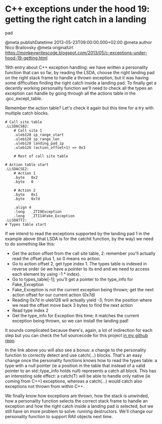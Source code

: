 # C++ exceptions under the hood 19: getting the right catch in a landing
pad

@meta publishDatetime 2013-05-23T09:00:00.000+02:00
@meta author Nico Brailovsky
@meta originalUrl https://monkeywritescode.blogspot.com/2013/05/c-exceptions-under-hood-19-getting.html

19th entry about C++ exception handling: we have written a personality function that can so far, by reading the LSDA, choose the right landing pad on the right stack frame to handle a thrown exception, but it was having some difficulties finding the right catch inside a landing pad. To finally get a decently working personality function we'll need to check all the types an exception can handle by going through all the actions table in the .gcc\_except\_table.

Remember the action table? Let's check it again but this time for a try with multiple catch blocks.

```
# Call site table
.LLSDACSB2:
    # Call site 1
	.uleb128 ip_range_start
	.uleb128 ip_range_len
	.uleb128 landing_pad_ip
	.uleb128 (action_offset+1) => 0x3

    # Rest of call site table

# Action table start
.LLSDACSE2:
    # Action 1
	.byte	0x2
	.byte	0

    # Action 2
	.byte	0x1
	.byte	0x7d

	.align 4
	.long	_ZTI9Exception
	.long	_ZTI14Fake_Exception
.LLSDATT2:
# Types table start
```

If we intend to read the exceptions supported by the landing pad 1 in the example above (that LSDA is for the catchit function, by the way) we need to do something like this:

* Get the action offset from the call site table, 2: remember you'll actually read the offset plus 1, so 0 means no action.
* Go to action offset 2, get type index 1. The types table is indexed in reverse order (ie we have a pointer to its end and we need to access each element by using -1 \* index).
* Go to types\_table[-1]; you'll get a pointer to the type\_info for Fake\_Exception
* Fake\_Exception is not the current exception being thrown; get the next action offset for our current action (0x7d)
* Reading 0x7d in uleb128 will actually yield -3; from the position where we read the offset move back 3 bytes to find the next action
* Read type index 2
* Get the type\_info for Exception this time; it matches the current exception being thrown, so we can install the landing pad!

It sounds complicated because there's, again, a lot of indirection for each step but you can check the full sourcecode for this project [in my github repo](https://github.com/nicolasbrailo/cpp_exception_handling_abi/tree/master/abi_v11).

In the link above you will also see a bonus: a change to the personality function to correctly detect and use catch(...) blocks. That's an easy change once the personality functions knows how to read the types table: a type with a null pointer (ie a position in the table that instead of a valid pointer to an std::type\_info holds null) represents a catch all block. This has an interesting side effect: a catch(T) will be able to handle only native (ie coming from C++) exceptions, whereas a catch(...) would catch also exceptions not thrown from within C++.

We finally know how exceptions are thrown, how the stack is unwinded, how a personality function selects the correct stack frame to handle an exception and how the right catch inside a landing pad is selected, but we still have on more problem to solve: running destructors. We'll change our personality function to support RAII objects next time.

